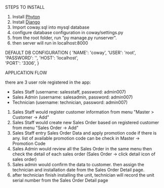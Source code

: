 STEPS TO INSTALL

1. Install <a href="https://www.python.org/download"/>Phyton</a>
2. Install <a href="https://docs.djangoproject.com/en/1.8/topics/install/#installing-official-release">Django</a>
3. Import coway.sql into mysql database
3. configure database configuration in coway/settings.py
4. from the root folder, run "py manage.py runserver". 
5. then server will run in localhost:8000


DEFAULT DB CONFIGURATION
{
    'NAME': 'coway',
    'USER': 'root',
    'PASSWORD': '',
    'HOST': 'localhost',   
    'PORT': '3306',
}


APPLICATION FLOW

there are 3 user role registered in the app:
- Sales Staff (username: salesstaff, password: admin007)
- Sales Admin (username: salesadmin, password: admin007)
- Technician (username: technician, password: admin007)

1. Sales Staff would register customer information from menu "Master > Customer -> Add"
2. Sales Staff would create new Sales Order based on registered customer from menu "Sales Order -> Add"
3. Sales Staff entry Sales Order Data and apply promotion code if there is any. list of available promotion code can be check in Master -> Promotion Code
3. Sales Admin would review all the Sales Order in the same menu then check the detail of each sales order (Sales Order -> click detail icon of sales order)
4. Sales admin would confirm the data to customer. then assign the technician and installation date from the Sales Order Detail page.
5. after technician finish installing the unit, technician will record the unit serial number from the Sales Order Detail page
